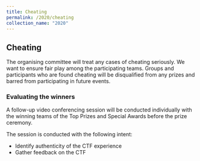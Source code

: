 ```yaml
---
title: Cheating
permalink: /2020/cheating
collection_name: "2020"
---
```


## Cheating

The organising committee will treat any cases of cheating seriously. We want to ensure fair play among the participating teams. Groups and participants who are found cheating will be disqualified from any prizes and barred from participating in future events.

### Evaluating the winners

A follow-up video conferencing session will be conducted individually with the winning teams of the Top Prizes and Special Awards before the prize ceremony. 

The session is conducted with the following intent:
* Identify authenticity of the CTF experience
* Gather feedback on the CTF
